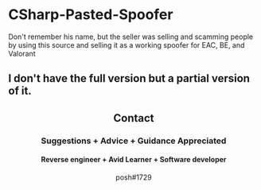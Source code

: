# CSharp-Pasted-Spoofer
Don't remember his name, but the seller was selling and scamming people by using this source and selling it as a working spoofer for EAC, BE, and Valorant

## I don't have the full version but a partial version of it. 


<h2 align="center">Contact</h2>
<h3 align="center">Suggestions + Advice + Guidance Appreciated </h3>
<h4 align="center">Reverse engineer + Avid Learner + Software developer</h4>
<p align="center">posh#1729</p>

